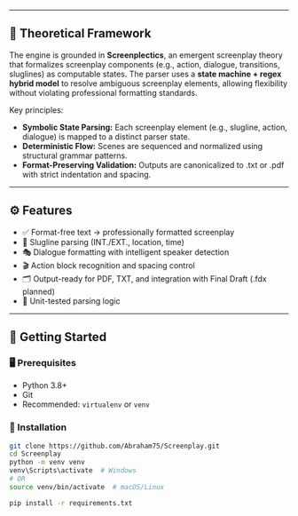 
---

## 🧠 Theoretical Framework

The engine is grounded in **Screenplectics**, an emergent screenplay theory that formalizes screenplay components (e.g., action, dialogue, transitions, sluglines) as computable states. The parser uses a **state machine + regex hybrid model** to resolve ambiguous screenplay elements, allowing flexibility without violating professional formatting standards.

Key principles:

- **Symbolic State Parsing:** Each screenplay element (e.g., slugline, action, dialogue) is mapped to a distinct parser state.
- **Deterministic Flow:** Scenes are sequenced and normalized using structural grammar patterns.
- **Format-Preserving Validation:** Outputs are canonicalized to .txt or .pdf with strict indentation and spacing.

---

## ⚙️ Features

- ✅ Format-free text → professionally formatted screenplay
- 🧾 Slugline parsing (INT./EXT., location, time)
- 🎭 Dialogue formatting with intelligent speaker detection
- 🎬 Action block recognition and spacing control
- 🗂️ Output-ready for PDF, TXT, and integration with Final Draft (.fdx planned)
- 🧪 Unit-tested parsing logic

---

## 🧪 Getting Started

### 🖥️ Prerequisites
- Python 3.8+
- Git
- Recommended: `virtualenv` or `venv`

### 💾 Installation

```bash
git clone https://github.com/Abraham75/Screenplay.git
cd Screenplay
python -m venv venv
venv\Scripts\activate  # Windows
# OR
source venv/bin/activate  # macOS/Linux

pip install -r requirements.txt
